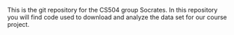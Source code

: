 This is the git repository for the CS504 group Socrates. In this repository you will find code used to download and analyze the data set for our course project.